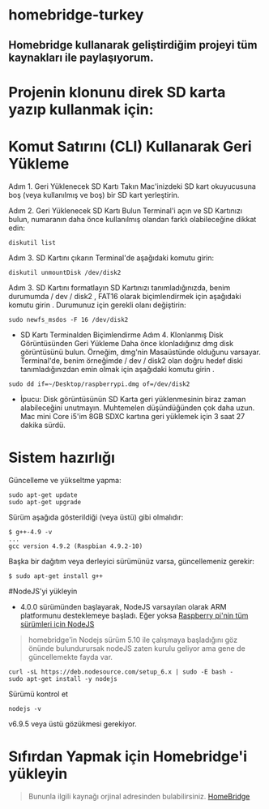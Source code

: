 # homebridge-turkey
Homebridge kullanarak geliştirdiğim projeyi tüm kaynakları ile paylaşıyorum.
---

# Projenin klonunu direk SD karta yazıp kullanmak için:
# Komut Satırını (CLI) Kullanarak Geri Yükleme
Adım 1. Geri Yüklenecek SD Kartı Takın
Mac'inizdeki SD kart okuyucusuna boş (veya kullanılmış ve boş) bir SD kart yerleştirin.

Adım 2. Geri Yüklenecek SD Kartı Bulun
Terminal'i açın ve SD Kartınızı bulun, numaranın daha önce kullanılmış olandan farklı olabileceğine dikkat edin:
```
diskutil list
```
Adım 3. SD Kartını çıkarın
Terminal'de aşağıdaki komutu girin:
```
diskutil unmountDisk /dev/disk2
```
Adım 3. SD Kartını formatlayın
SD Kartınızı tanımladığınızda, benim durumumda / dev / disk2 , FAT16 olarak biçimlendirmek için aşağıdaki komutu girin . Durumunuz için gerekli olanı değiştirin:
```
sudo newfs_msdos -F 16 /dev/disk2
```
- SD Kartı Terminalden Biçimlendirme
Adım 4. Klonlanmış Disk Görüntüsünden Geri Yükleme
Daha önce klonladığınız dmg disk görüntüsünü bulun. Örneğim, dmg'nin Masaüstünde olduğunu varsayar. Terminal'de, benim örneğimde / dev / disk2 olan doğru hedef diski tanımladığınızdan emin olmak için aşağıdaki komutu girin .
```
sudo dd if=~/Desktop/raspberrypi.dmg of=/dev/disk2
```
- İpucu: Disk görüntüsünün SD Karta geri yüklenmesinin biraz zaman alabileceğini unutmayın. Muhtemelen düşündüğünden çok daha uzun. Mac mini Core i5'im 8GB SDXC kartına geri yüklemek için 3 saat 27 dakika sürdü.

# Sistem hazırlığı
Güncelleme ve yükseltme yapma:
```
sudo apt-get update
sudo apt-get upgrade
```
Sürüm aşağıda gösterildiği (veya üstü) gibi olmalıdır:
```
$ g++-4.9 -v
...
gcc version 4.9.2 (Raspbian 4.9.2-10)
```
Başka bir dağıtım veya derleyici sürümünüz varsa, güncellemeniz gerekir:
```
$ sudo apt-get install g++
```
#NodeJS'yi yükleyin
- 4.0.0 sürümünden başlayarak, NodeJS varsayılan olarak ARM platformunu desteklemeye başladı. Eğer yoksa [Raspberry pi'nin tüm sürümleri için NodeJS](http://raspberry%20pi/)

> homebridge'in Nodejs sürüm 5.10 ile çalışmaya başladığını göz önünde bulundurursak nodeJS zaten kurulu geliyor ama gene de güncellemekte fayda var.
```
curl -sL https://deb.nodesource.com/setup_6.x | sudo -E bash -
sudo apt-get install -y nodejs
```
Sürümü kontrol et
```
nodejs -v
```
v6.9.5 veya üstü gözükmesi gerekiyor.

# Sıfırdan Yapmak için Homebridge'i yükleyin
> Bununla ilgili kaynağı orjinal adresinden bulabilirsiniz. [HomeBridge](https://github.com/nfarina/homebridge)
